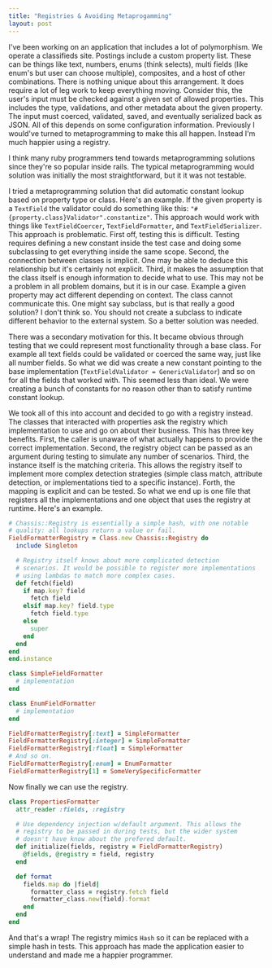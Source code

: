 ```yaml
---
title: "Registries & Avoiding Metaprogamming"
layout: post
---
```


I've been working on an application that includes a lot of
polymorphism. We operate a classifieds site. Postings include a custom
property list. These can be things like text, numbers, enums (think
selects), multi fields (like enum's but user can choose multiple),
composites, and a host of other combinations. There is nothing unique
about this arrangement. It does require a lot of leg work to keep
everything moving. Consider this, the user's input must be checked
against a given set of allowed properties. This includes the type,
validations, and other metadata about the given property. The input
must coerced, validated, saved, and eventually serialized back as
JSON. All of this depends on some configuration information.
Previously I would've turned to metaprogramming to make this all
happen. Instead I'm much happier using a registry.

I think many ruby programmers tend towards metaprogramming solutions
since they're so popular inside rails. The typical metaprogramming
would solution was initially the most straightforward, but it it
was not testable.

I tried a metaprogramming solution that did automatic constant lookup
based on property type or class. Here's an example. If the given
property is a `TextField` the validator could do something like this:
`"#{property.class}Validator".constantize"`. This approach
would work with things like `TextFieldCoercer`, `TextFieldFormatter`,
and `TextFieldSerializer`. This approach is problematic. First off,
testing this is difficult. Testing requires defining a new constant
inside the test case and doing some subclassing to get everything
inside the same scope. Second, the connection between classes is
implicit. One may be able to deduce this relationship but
it's certainly not explicit. Third, it makes the assumption that the
class itself is enough information to decide what to use. This may not
be a problem in all problem domains, but it is in our case. Example a
given property may act different depending on context. The class
cannot communicate this. One might say subclass, but is
that really a good solution? I don't think so. You should not create a
subclass to indicate different behavior to the external system. So a
better solution was needed.

There was a secondary motivation for this. It became obvious through
testing that we could represent most functionality through a base
class. For example all text fields could be validated or coerced the
same way, just like all number fields. So what we did was create a new
constant pointing to the base implementation (`TextFieldValidator =
GenericValidator`) and so on for all the fields that worked with. This
seemed less than ideal. We were creating a bunch of constants for no
reason other than to satisfy runtime constant lookup.

We took all of this into account and decided to go with a registry
instead. The classes that interacted with properties ask the registry
which implementation to use and go on about their business. This has
three key benefits. First, the caller is unaware of what actually
happens to provide the correct implementation. Second, the registry
object can be passed as an argument during testing to simulate any
number of scenarios. Third, the instance itself is the matching
criteria. This allows the registry itself to implement more complex
detection strategies (simple class match, attribute detection, or
implementations tied to a specific instance). Forth, the mapping is
explicit and can be tested. So what we end up is one file that
registers all the implementations and one object that uses the
registry at runtime. Here's an example.

```ruby
# Chassis::Registry is essentially a simple hash, with one notable
# quality: all lookups return a value or fail.
FieldFormatterRegistry = Class.new Chassis::Registry do
  include Singleton

  # Registry itself knows about more complicated detection
  # scenarios. It would be possible to register more implementations
  # using lambdas to match more complex cases.
  def fetch(field)
    if map.key? field
      fetch field
    elsif map.key? field.type
      fetch field.type
    else
      super
    end
  end
end
end.instance

class SimpleFieldFormatter
  # implementation
end

class EnumFieldFormatter
  # implementation
end

FieldFormatterRegistry[:text] = SimpleFormatter
FieldFormatterRegistry[:integer] = SimpleFormatter
FieldFormatterRegistry[:float] = SimpleFormatter
# And so on.
FieldFormatterRegistry[:enum] = EnumFormatter
FieldFormatterRegistry[1] = SomeVerySpecificFormatter
```

Now finally we can use the registry.

```ruby
class PropertiesFormatter
  attr_reader :fields, :registry

  # Use dependency injection w/default argument. This allows the
  # registry to be passed in during tests, but the wider system
  # doesn't have know about the prefered default.
  def initialize(fields, registry = FieldFormatterRegistry)
    @fields, @registry = field, registry
  end

  def format
    fields.map do |field|
      formatter_class = registry.fetch field
      formatter_class.new(field).format
    end
  end
end
```

And that's a wrap! The registry mimics `Hash` so it can be replaced
with a simple hash in tests. This approach has made the application
easier to understand and made me a happier programmer.
